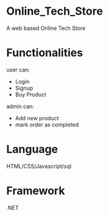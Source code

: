 # Online_Tech_Store
A web based Online Tech Store

# Functionalities
user can:
- Login
- Signup
- Buy Product

admin can:
- Add new product
- mark order as completed

# Language
HTML/CSS/Javascript/sql

# Framework
.NET
